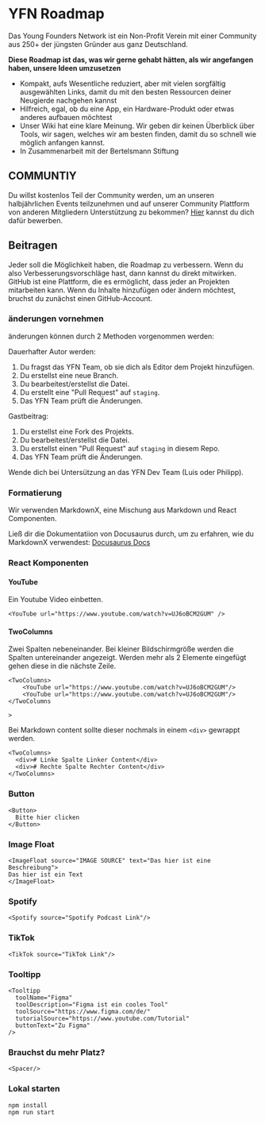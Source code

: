 # YFN Roadmap
Das Young Founders Network ist ein Non-Profit Verein mit einer Community aus 250+ der jüngsten Gründer aus ganz Deutschland.

**Diese Roadmap ist das, was wir gerne gehabt hätten, als wir angefangen haben, unsere Ideen umzusetzen**

- Kompakt, aufs Wesentliche reduziert, aber mit vielen sorgfältig ausgewählten Links, damit du mit den besten Ressourcen deiner Neugierde nachgehen kannst
- Hilfreich, egal, ob du eine App, ein Hardware-Produkt oder etwas anderes aufbauen möchtest
- Unser Wiki hat eine klare Meinung. Wir geben dir keinen Überblick über Tools, wir sagen, welches wir am besten finden, damit du so schnell wie möglich anfangen kannst.
- In Zusammenarbeit mit der Bertelsmann Stiftung

## COMMUNTIY

Du willst kostenlos Teil der Community werden, um an unseren halbjährlichen Events teilzunehmen und auf unserer
Community Plattform von anderen Mitgliedern Unterstützung zu bekommen? [Hier](https://youngfounders.network/become-member) kannst du dich dafür bewerben.

## Beitragen

Jeder soll die Möglichkeit haben, die Roadmap zu verbessern. Wenn du also Verbesserungsvorschläge hast, dann kannst du direkt mitwirken. GitHub ist eine Plattform, die es ermöglicht, dass jeder an Projekten mitarbeiten kann. Wenn du Inhalte hinzufügen oder ändern möchtest, bruchst du zunächst einen GitHub-Account.

### änderungen vornehmen

änderungen können durch 2 Methoden vorgenommen werden:

Dauerhafter Autor werden:

1. Du fragst das YFN Team, ob sie dich als Editor dem Projekt hinzufügen.
2. Du erstellst eine neue Branch.
3. Du bearbeitest/erstellst die Datei.
4. Du erstellt eine "Pull Request" auf `staging`.
5. Das YFN Team prüft die Änderungen.

Gastbeitrag:

1. Du erstellst eine Fork des Projekts.
2. Du bearbeitest/erstellst die Datei.
3. Du erstellst einen "Pull Request" auf `staging` in diesem Repo.
4. Das YFN Team prüft die Änderungen.

Wende dich bei Untersützung an das YFN Dev Team (Luis oder Philipp).

### Formatierung

Wir verwenden MarkdownX, eine Mischung aus Markdown und React Componenten.

Ließ dir die Dokumentatiion von Docusaurus durch, um zu erfahren, wie du MarkdownX verwendest: [Docusaurus Docs](https://docusaurus.io/docs/markdown-features)

### React Komponenten

#### YouTube

Ein Youtube Video einbetten.

```mdx
<YouTube url="https://www.youtube.com/watch?v=UJ6oBCM2GUM" />
```

#### TwoColumns

Zwei Spalten nebeneinander. Bei kleiner Bildschirmgröße werden die Spalten untereinander angezeigt.
Werden mehr als 2 Elemente eingefügt gehen diese in die nächste Zeile.

```mdx
<TwoColumns>
    <YouTube url="https://www.youtube.com/watch?v=UJ6oBCM2GUM"/>
    <YouTube url="https://www.youtube.com/watch?v=UJ6oBCM2GUM"/>
</TwoColumns

>
```

Bei Markdown content sollte dieser nochmals in einem `<div>` gewrappt werden.

```mdx
<TwoColumns>
  <div># Linke Spalte Linker Content</div>
  <div># Rechte Spalte Rechter Content</div>
</TwoColumns>
```

### Button
```mdx
<Button>
  Bitte hier clicken
</Button>
```

### Image Float
```mdx
<ImageFloat source="IMAGE SOURCE" text="Das hier ist eine Beschreibung">
Das hier ist ein Text
</ImageFloat>
```

### Spotify
```mdx
<Spotify source="Spotify Podcast Link"/>
```

### TikTok
```mdx
<TikTok source="TikTok Link"/>
```

### Tooltipp
```mdx
<Tooltipp
  toolName="Figma"
  toolDescription="Figma ist ein cooles Tool"
  toolSource="https://www.figma.com/de/"
  tutorialSource="https://www.youtube.com/Tutorial"
  buttonText="Zu Figma"
/>
```

### Brauchst du mehr Platz?
```mdx
<Spacer/>
```

### Lokal starten

```bash
npm install
npm run start
```
